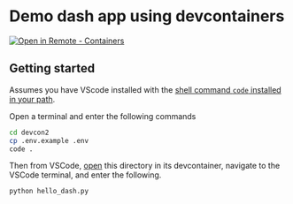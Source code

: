 # Demo dash app using devcontainers

[
    ![Open in Remote - Containers](
        https://img.shields.io/static/v1?label=Remote%20-%20Containers&message=Open&color=blue&logo=visualstudiocode
    )
](
    https://vscode.dev/redirect?url=vscode://ms-vscode-remote.remote-containers/cloneInVolume?url=https://github.com/hyui/devcon2
)

## Getting started

Assumes you have VScode installed with the [shell command `code` installed in your path](https://code.visualstudio.com/docs/setup/mac#_launching-from-the-command-line).

Open a terminal and enter the following commands

```bash
cd devcon2
cp .env.example .env
code .
```

Then from VSCode, [open](https://code.visualstudio.com/docs/devcontainers/containers#_quick-start-open-an-existing-folder-in-a-container) this directory in its devcontainer, navigate to the VSCode terminal, and enter the following.

```bash
python hello_dash.py
```


